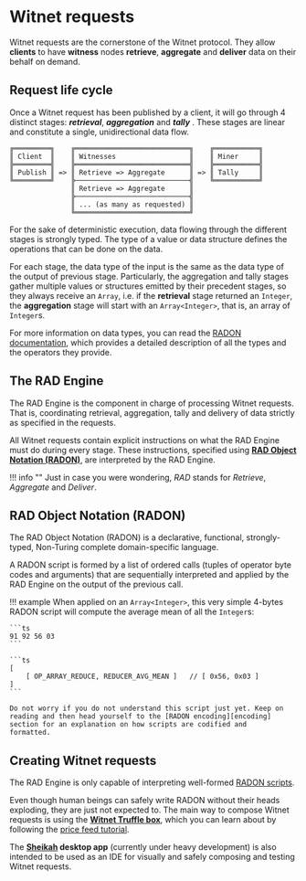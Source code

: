 # Witnet requests

Witnet requests are the cornerstone of the Witnet protocol. They allow
**clients** to have **witness** nodes **retrieve**, **aggregate** and
**deliver** data on their behalf on demand.

## Request life cycle

Once a Witnet request has been published by a client, it will go through
4 distinct stages: ***retrieval***, ***aggregation*** and ***tally*** .
These stages are linear and constitute a single, unidirectional data
flow.

```
╔═════════╗    ╔════════════════════════════╗    ╔═══════════╗
║ Client  ║    ║ Witnesses                  ║    ║ Miner     ║
╠═════════╣    ╠════════════════════════════╣    ╠═══════════╣
║ Publish ║ => ║ Retrieve => Aggregate      ║ => ║ Tally     ║
╚═════════╝    ╠────────────────────────────╣    ╚═══════════╝
               ║ Retrieve => Aggregate      ║
               ╠────────────────────────────╣
               ║ ... (as many as requested) ║
               ╚════════════════════════════╝
```

For the sake of deterministic execution, data flowing through the
different stages is strongly typed. The type of a value or data
structure defines the operations that can be done on the data.

For each stage, the data type of the input is the same as the data type
of the output of previous stage. Particularly, the aggregation and
tally stages gather multiple values or structures emitted by their
precedent stages, so they always receive an `Array`, i.e. if the
**retrieval** stage returned an `Integer`, the **aggregation** stage
will start with an `Array<Integer>`, that is, an array of `Integer`s.

For more information on data types, you can read the
[RADON documentation][radon], which provides a detailed description of
all the types and the operators they provide.

## The RAD Engine

The RAD Engine is the component in charge of processing Witnet requests.
That is, coordinating retrieval, aggregation, tally and delivery of data
strictly as specified in the requests.

All Witnet requests contain explicit instructions on what the RAD Engine
must do during every stage. These instructions, specified using
[__RAD Object Notation (RADON)__][radon], are interpreted by the RAD
Engine.

!!! info ""
    Just in case you were wondering, *RAD* stands for *Retrieve*,
    *Aggregate* and *Deliver*.

## RAD Object Notation (RADON)

The RAD Object Notation (RADON) is a declarative, functional,
strongly-typed, Non-Turing complete domain-specific language.

A RADON script is formed by a list of ordered calls (tuples of operator
byte codes and arguments) that are sequentially interpreted and applied
by the RAD Engine on the output of the previous call.

!!! example
    When applied on an `Array<Integer>`, this very simple 4-bytes RADON
    script will compute the average mean of all the `Integer`s:
    
    ```ts
    91 92 56 03
    ```
    
    ```ts
    [
        [ OP_ARRAY_REDUCE, REDUCER_AVG_MEAN ]   // [ 0x56, 0x03 ]
    ]
    ```
    
    Do not worry if you do not understand this script just yet. Keep on
    reading and then head yourself to the [RADON encoding][encoding]
    section for an explanation on how scripts are codified and
    formatted.

## Creating Witnet requests

The RAD Engine is only capable of interpreting well-formed 
[RADON scripts][radon].

Even though human beings can safely write RADON without their heads
exploding, they are just not expected to. The main way to compose Witnet
requests is using the **[Witnet Truffle box][tutorial]**, which you can
learn about by following the [price feed tutorial][tutorial].

The **[Sheikah] desktop app** (currently under heavy development) is
also intended to be used as an IDE for visually and safely composing and
testing Witnet requests.

[radon]: #rad-object-notation-radon
[encoding]: /protocol/data-requests/radon/encoding/
[sheikah]: https://github.com/witnet/sheikah
[tutorial]: /tutorials/bitcoin-price-feed/introduction/
